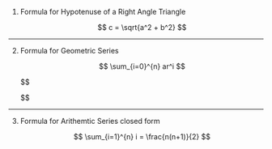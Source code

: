 1. Formula for Hypotenuse of a Right Angle Triangle

   $$
   c = \sqrt{a^2 + b^2}
   $$

---

2. Formula for Geometric Series

   $$
   \sum_{i=0}^{n} ar^i
   $$

   $$


   $$

---

3. Formula for Arithemtic Series closed form

   $$
   \sum_{i=1}^{n} i = \frac{n(n+1)}{2}
   $$
